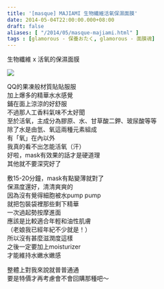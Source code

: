 ```yaml
---
title: '[masque] MAJIAMI 生物纖維活氧保濕面膜'
date: 2014-05-04T22:00:00.000+08:00
draft: false
aliases: [ "/2014/05/masque-majiami.html" ]
tags : [glamorous - 保養おたく, glamorous - 面膜魂]
---
```


生物纖維 x 活氧的保濕面膜  

![](/images/majiami.jpg)

QQ的果凍般材質貼貼服服  
加上爆多的精華水水感覺  
鋪在面上涼涼的好舒服  
不過那人工香料氣味不太好聞  
至於活氧，主成分為膠原、水、甘草酸二鉀、玻尿酸等等  
除了水是由氫、氧這兩種元素組成  
有「氧」在內以外  
我真的看不出怎能活氧（汗）  
好啦，mask有效果的話才是硬道理  
其他就不要深究好了  
  
敷15-20分鐘，mask有點變薄就對了  
保濕度還好，清清爽爽的  
因為沒有覺得細胞被水pump pump  
就把包裝袋裡那些剩下精華  
一次過起勢按摩進面  
應該是比較適合年輕和油性肌膚  
（老娘我已經年紀不少就是！）  
所以沒有甚麼滋潤度這樣  
之後一定要加上moisturizer  
才能維持水嫩水嫩感  
  
整體上對我來說就普普通通  
要是特價才再考慮會不會回購那種吧～
